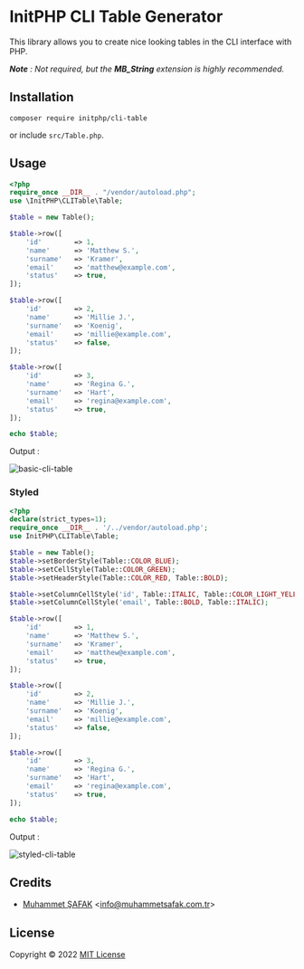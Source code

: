 # InitPHP CLI Table Generator

This library allows you to create nice looking tables in the CLI interface with PHP.

_**Note** : Not required, but the **MB_String** extension is highly recommended._

## Installation

```
composer require initphp/cli-table
```

or include `src/Table.php`.

## Usage

```php
<?php
require_once __DIR__ . "/vendor/autoload.php";
use \InitPHP\CLITable\Table;

$table = new Table();

$table->row([
    'id'        => 1,
    'name'      => 'Matthew S.',
    'surname'   => 'Kramer',
    'email'     => 'matthew@example.com',
    'status'    => true,
]);

$table->row([
    'id'        => 2,
    'name'      => 'Millie J.',
    'surname'   => 'Koenig',
    'email'     => 'millie@example.com',
    'status'    => false,
]);

$table->row([
    'id'        => 3,
    'name'      => 'Regina G.',
    'surname'   => 'Hart',
    'email'     => 'regina@example.com',
    'status'    => true,
]);

echo $table;
```

Output : 

![basic-cli-table](https://user-images.githubusercontent.com/104234499/186993361-3917979a-0a40-4e7b-84e8-4dd5f51c1bd1.jpg)

### Styled

```php
<?php
declare(strict_types=1);
require_once __DIR__ . '/../vendor/autoload.php';
use InitPHP\CLITable\Table;

$table = new Table();
$table->setBorderStyle(Table::COLOR_BLUE);
$table->setCellStyle(Table::COLOR_GREEN);
$table->setHeaderStyle(Table::COLOR_RED, Table::BOLD);

$table->setColumnCellStyle('id', Table::ITALIC, Table::COLOR_LIGHT_YELLOW);
$table->setColumnCellStyle('email', Table::BOLD, Table::ITALIC);

$table->row([
    'id'        => 1,
    'name'      => 'Matthew S.',
    'surname'   => 'Kramer',
    'email'     => 'matthew@example.com',
    'status'    => true,
]);

$table->row([
    'id'        => 2,
    'name'      => 'Millie J.',
    'surname'   => 'Koenig',
    'email'     => 'millie@example.com',
    'status'    => false,
]);

$table->row([
    'id'        => 3,
    'name'      => 'Regina G.',
    'surname'   => 'Hart',
    'email'     => 'regina@example.com',
    'status'    => true,
]);

echo $table;
```

Output : 

![styled-cli-table](https://user-images.githubusercontent.com/104234499/186993365-82c0e55d-d572-45d2-a89a-5cf60c5c9fbe.jpg)


## Credits 

- [Muhammet ŞAFAK](https://github.com/muhammetsafak) <<info@muhammetsafak.com.tr>>

## License

Copyright &copy; 2022 [MIT License](./LICENSE)
